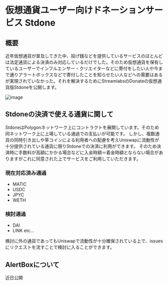 # 仮想通貨ユーザー向けドネーションサービス Stdone

## 概要

近年仮想通貨が普及してきた中、投げ銭などを提供しているサービスのほとんどは法定通貨による決済のみ対応しているだけでした。そのため仮想通貨を保有しているユーザーでインフルエンサー・クリエイターなどに寄付をしたい人や今まで通りアラートボックスなどで寄付したことを知らせたい人などへの需要はあるが実現されていなかった。それを解決するためにStreamlabsのDonateの仮想通貨版Stdoneを公開します。

![image](https://user-images.githubusercontent.com/55475145/158218496-3b6a3a28-ece3-41e6-9a6b-98e0a0df8d4b.png)

## Stdoneの決済で使える通貨に関して
StdoneはPolygonネットワーク上にコントラクトを展開しています。そのため同ネットワーク上に上場している通過での支払いが可能です。
しかし、複数通貨の同時引き出しや草コインによる利用者への配慮を考えUniswapに流動性が十分提供されている通貨に限りStdoneでの決済に利用ができます。
そのため決済時に手数料が高額にかかる場合などに入金時額＝着金時額とならない場合がありますがこれに同意された上でサービスをご利用していただきます。

### 現在対応済み通過

- MATIC
- USDC
- JPYC
- WETH

### 検討通過

- DAI
- LINK etc...

検討に外の通貨であってもUniswapで流動性が十分確保されている上で、issuesにリクエストを流すことで検討に入ることができます。


## AlertBoxについて
近日公開
